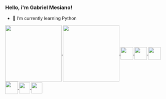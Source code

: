 ### Hello, i'm Gabriel Mesiano!

- 🌱 I’m currently learning Python

<a href="https://github.com/anuraghazra/github-readme-stats">
  <img height= "180cm" align="center" src="https://github-readme-stats.vercel.app/api?username=gabriel-mesiano&theme=github_dark" />
</a>
<a href="https://github.com/anuraghazra/convoychat">
  <img height= "180cm" align="center" src="https://github-readme-stats.vercel.app/api/top-langs/?username=anuraghazra&layout=compact&theme=github_dark" />
</a>
<did>
  <a href="https://github.com/Gabriel-Mesiano"><img height= "40cm" align="center" src="https://cdn.jsdelivr.net/gh/devicons/devicon/icons/arduino/arduino-original-wordmark.svg" />
  <a href="https://github.com/Gabriel-Mesiano"><img height= "40cm" align="center" src="https://cdn.jsdelivr.net/gh/devicons/devicon/icons/c/c-original.svg" />
  <a href="https://github.com/Gabriel-Mesiano"><img height= "40cm" align="center" src="https://cdn.jsdelivr.net/gh/devicons/devicon/icons/java/java-original-wordmark.svg" />
  <a href="https://github.com/Gabriel-Mesiano"><img height= "40cm" align="center" src="https://cdn.jsdelivr.net/gh/devicons/devicon/icons/matlab/matlab-original.svg" />
</div>

    
    
<did>
  <a href="mailto: gabriel.mesiano@gmail.com"><img height= "35cm" align="center" src="https://img.shields.io/badge/Gmail-D14836?style=for-the-badge&logo=gmail&logoColor=white" />
  </a>
  <a href="https://www.linkedin.com/in/gabriel-mesiano-18407119b/"><img height= "35cm" align="center" src="https://img.shields.io/badge/LinkedIn-0077B5?style=for-the-badge&logo=linkedin&logoColor=white" />
  </a>
</div>
